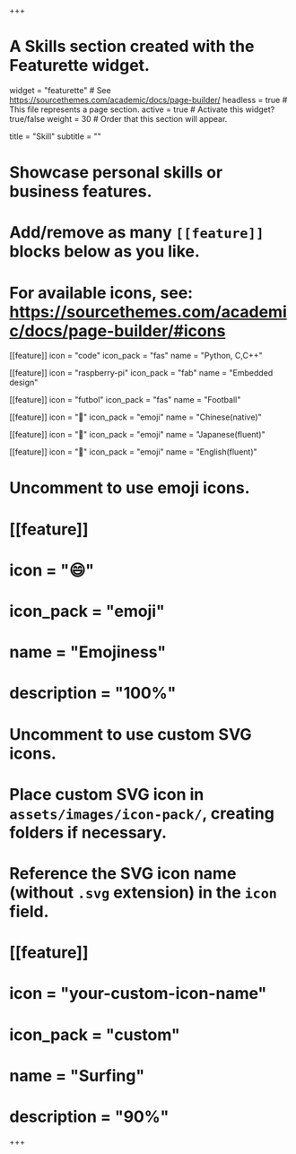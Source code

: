 +++
# A Skills section created with the Featurette widget.
widget = "featurette"  # See https://sourcethemes.com/academic/docs/page-builder/
headless = true  # This file represents a page section.
active = true  # Activate this widget? true/false
weight = 30  # Order that this section will appear.

title = "Skill"
subtitle = ""

# Showcase personal skills or business features.
# 
# Add/remove as many `[[feature]]` blocks below as you like.
# 
# For available icons, see: https://sourcethemes.com/academic/docs/page-builder/#icons

[[feature]]
  icon = "code"
  icon_pack = "fas"
  name = "Python, C,C++"
  
[[feature]]
  icon = "raspberry-pi"
  icon_pack = "fab"
  name = "Embedded design"
  
[[feature]]
  icon = "futbol"
  icon_pack = "fas"
  name = "Football"
  
[[feature]]
  icon = "🍚"
  icon_pack = "emoji"
  name = "Chinese(native)"

[[feature]]
  icon = "🍙"
  icon_pack = "emoji"
  name = "Japanese(fluent)"
  
[[feature]]
  icon = "🍟"
  icon_pack = "emoji"
  name = "English(fluent)"
  
# Uncomment to use emoji icons.
# [[feature]]
#  icon = ":smile:"
#  icon_pack = "emoji"
#  name = "Emojiness"
#  description = "100%"  

# Uncomment to use custom SVG icons.
# Place custom SVG icon in `assets/images/icon-pack/`, creating folders if necessary.
# Reference the SVG icon name (without `.svg` extension) in the `icon` field.
# [[feature]]
#  icon = "your-custom-icon-name"
#  icon_pack = "custom"
#  name = "Surfing"
#  description = "90%"

+++
